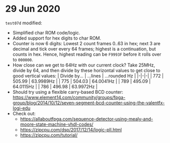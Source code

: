 # 29 Jun 2020

`test07d` modified:
*   Simplified char ROM code/logic.
*   Added support for hex digits to char ROM.
*   Counter is now 6 digits: Lowest 2 count frames 0..63 in hex; next 3 are decimal and tick over every 64 frames; highest is a continuation, but counts in hex. Hence, highest reading can be `F9993F` before it rolls over to `000000`.
*   How close can we get to 64Hz with our current clock? Take 25MHz, divide by 64, and then divide by these horizontal values to get close to good vertical values:
    | Divide by... | ...lines | ...rounded Hz |
    |-|-|-|
    | 772 | 505.99 | 63.9989Hz |
    | 775 | 504.03 | 64.0041Hz |
    | 789 | 495.09 | 64.0115Hz |
    | 786 | 496.98 | 63.9972Hz |
*   Should try using a flexible carry-based BCD counter: https://www.element14.com/community/groups/fpga-group/blog/2014/10/12/seven-segment-bcd-counter-using-the-valentfx-logi-edu
*   Check out:
    *   https://allaboutfpga.com/sequence-detector-using-mealy-and-moore-state-machine-vhdl-codes/
    *   https://zipcpu.com/dsp/2017/12/14/logic-pll.html
    *   https://zipcpu.com/tutorial/
